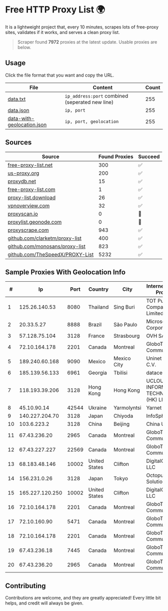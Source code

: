 
# Free HTTP Proxy List 🌍

It is a lightweight project that, every 10 minutes, scrapes lots of free-proxy sites, validates if it works, and serves a clean proxy list.


> Scraper found **7972** proxies at the latest update. Usable proxies are below.

## Usage

Click the file format that you want and copy the URL.


|File|Content|Count|
|----|-------|-----|
|[data.txt](https://raw.githubusercontent.com/themiralay/Proxy-List-World/master/data.txt)|`ip_address:port` combined (seperated new line)|255|
|[data.json](https://raw.githubusercontent.com/themiralay/Proxy-List-World/master/data.json)|`ip, port`|255|
|[data-with-geolocation.json](https://raw.githubusercontent.com/themiralay/Proxy-List-World/master/data-with-geolocation.json)|`ip, port, geolocation`|255|

## Sources

|Source|Found Proxies|Succeed|
|------|-------------|-------|
|[free-proxy-list.net](https://free-proxy-list.net)|300|✅|
|[us-proxy.org](https://www.us-proxy.org)|200|✅|
|[proxydb.net](http://proxydb.net)|15|✅|
|[free-proxy-list.com](https://free-proxy-list.com/?page=&port=&type%5B%5D=http&type%5B%5D=https&up_time=0&search=Search)|1|✅|
|[proxy-list.download](https://www.proxy-list.download/HTTP)|26|✅|
|[vpnoverview.com](https://vpnoverview.com/privacy/anonymous-browsing/free-proxy-servers)|32|✅|
|[proxyscan.io](https://www.proxyscan.io)|0|🚫|
|[proxylist.geonode.com](https://proxylist.geonode.com/api/proxy-list?limit=300&page=1&sort_by=lastChecked&sort_type=desc&protocols=http,https)|0|🚫|
|[proxyscrape.com](https://api.proxyscrape.com/v2/?request=displayproxies&protocol=http&timeout=10000&country=all&ssl=all&anonymity=all)|943|✅|
|[github.com/clarketm/proxy-list](https://raw.githubusercontent.com/clarketm/proxy-list/master/proxy-list-raw.txt)|400|✅|
|[github.com/monosans/proxy-list](https://raw.githubusercontent.com/monosans/proxy-list/main/proxies/http.txt)|823|✅|
|[github.com/TheSpeedX/PROXY-List](https://raw.githubusercontent.com/TheSpeedX/PROXY-List/master/http.txt)|5232|✅|


## Sample Proxies With Geolocation Info

|#|Ip|Port|Country|City|Internet Service Provider|
|-|--|----|-------|----|-------------------------|
|1|125.26.140.53|8080|Thailand|Sing Buri|TOT Public Company Limited|
|2|20.33.5.27|8888|Brazil|São Paulo|Microsoft Corporation|
|3|57.128.75.104|3128|France|Strasbourg|OVH SAS|
|4|72.10.164.178|2201|Canada|Montreal|GloboTech Communications|
|5|189.240.60.168|9090|Mexico|Mexico City|Uninet S.A. de C.V.|
|6|185.139.56.133|6961|Georgia|Tbilisi|datacenter|
|7|118.193.39.206|3128|Hong Kong|Hong Kong|UCLOUD INFORMATION TECHNOLOGY (HK) LIMITED|
|8|45.10.90.14|42544|Ukraine|Yarmolyntsi|Yarnet LLC|
|9|140.227.204.70|3128|Japan|Chiyoda|InfoSphere|
|10|103.6.223.2|3128|China|Beijing|China Unicom|
|11|67.43.236.20|2965|Canada|Montreal|GloboTech Communications|
|12|67.43.227.227|22569|Canada|Montreal|GloboTech Communications|
|13|68.183.48.146|10002|United States|Clifton|DigitalOcean, LLC|
|14|156.231.0.26|3128|Japan|Tokyo|Octopus Web Solution Inc|
|15|165.227.120.250|10002|United States|Clifton|DigitalOcean, LLC|
|16|72.10.164.178|2201|Canada|Montreal|GloboTech Communications|
|17|72.10.160.90|5471|Canada|Montreal|GloboTech Communications|
|18|72.10.164.178|2201|Canada|Montreal|GloboTech Communications|
|19|67.43.236.18|7445|Canada|Montreal|GloboTech Communications|
|20|67.43.236.20|2965|Canada|Montreal|GloboTech Communications|



## Contributing

Contributions are welcome, and they are greatly appreciated! Every
little bit helps, and credit will always be given.

